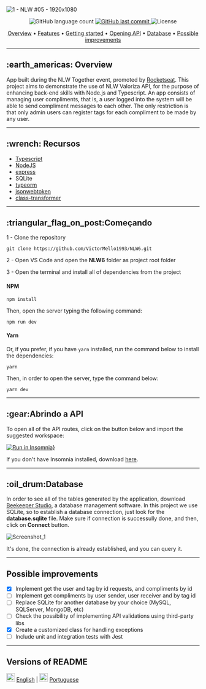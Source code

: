 ![1 - NLW #05 - 1920x1080](https://user-images.githubusercontent.com/35710766/123493131-f5a50780-d5f1-11eb-8411-9800a60efcde.png)

<p align="center">
  <img alt="GitHub language count" src="https://img.shields.io/github/languages/count/VictorMello1993/NLW6?color=FF0000">
  
  <a href="https://github.com/VictorMello1993/NLW6/commits/master">
    <img alt="GitHub last commit" src="https://img.shields.io/github/last-commit/VictorMello1993/NLW6?color=D3D3D3">
  </a> 
  
  <img alt="License" src="https://img.shields.io/badge/license-MIT-brightgreen">
   <a href="https://github.com/VictorMello1993/NLW6/stargazers"></a>
</p>


<p align="center">
  <a href="#earth_americas-overview">Overview</a> •
  <a href="#wrench-features">Features</a> •
  <a href="#triangular_flag_on_postgetting-started">Getting started</a> •
  <a href="#gearopening-api">Opening API</a> •
  <a href="#oil_drumdatabase">Database</a> •
  <a href="#possible-improvements">Possible improvements</a>
</p>

---

<h2>:earth_americas: Overview</h2>
<p>App built during the NLW Together event, promoted by <a href="https://rocketseat.com.br/">Rocketseat</a>. This project aims to demonstrate the use of NLW Valoriza API, for the purpose of enhancing back-end skills with Node.js and Typescript. An app consists of managing user compliments, that is, a user logged into the system will be able to send compliment messages to each other. The only restriction is that only admin users can register tags for each compliment to be made by any user.
<p>

---

<h2>:wrench: Recursos</h2>
<ul>
  <li><a href="https://www.npmjs.com/package/typescript">Typescript</a></li>
  <li><a href="https://nodejs.org/en/">NodeJS</a></li>
  <li><a href="https://www.npmjs.com/package/express">express</a></li>
  <li>SQLite</li>
  <li><a href="https://www.npmjs.com/package/typeorm">typeorm</a></li>
  <li><a href="https://www.npmjs.com/package/jsonwebtoken">jsonwebtoken</a></li>
  <li><a href="https://www.npmjs.com/package/class-transformer">class-transformer</a></li>
</ul>

---

<h2>:triangular_flag_on_post:Começando</h2>

1 - Clone the repository
```
git clone https://github.com/VictorMello1993/NLW6.git
```


2 - Open VS Code and open the <strong>NLW6</strong> folder as project root folder


3 - Open the terminal and install all of dependencies from the project

#### NPM
```
npm install
```

Then, open the server typing the following command:
```
npm run dev
```

#### Yarn
Or, if you prefer, if you have ```yarn``` installed, run the command below to install the dependencies:
```
yarn
```

Then, in order to open the server, type the command below:
```
yarn dev
```

---

<h2>:gear:Abrindo a API</h2>
To open all of the API routes, click on the button below and import the suggested workspace:

[![Run in Insomnia}](https://insomnia.rest/images/run.svg)](https://insomnia.rest/run/?label=NLW06&uri=https%3A%2F%2Fgist.githubusercontent.com%2FVictorMello1993%2Fb0668525b15c324b6e0c432245b29e84%2Fraw%2F57bb6033c45d57516c32cb75ce346c88ddeec309%2Fnlw06.json)

If you don't have Insomnia installed, download <a href="https://insomnia.rest/download">here</a>.

---

<h2>:oil_drum:Database</h2>
In order to see all of the tables generated by the application, download <a href="https://www.beekeeperstudio.io/">Beekeeper Studio</a>, a database management software. In this project we use SQLite, so to establish a database connection, just look for the <strong>database.sqlite</strong> file. Make sure if connection is successully done, and then, click on <strong>Connect</strong> button.

![Screenshot_1](https://user-images.githubusercontent.com/35710766/123498891-0a40ca00-d609-11eb-8bcf-0f7d035c12fc.png)

It's done, the connection is already established, and you can query it.

---

## Possible improvements
- [x] Implement get the user and tag by id requests, and compliments by id
- [ ] Implement get compliments by user sender, user receiver and by tag id
- [ ] Replace SQLite for another database by your choice (MySQL, SQLServer, MongoDB, etc)
- [ ] Check the possibility of implementing API validations using third-party libs
- [x] Create a customized class for handling exceptions
- [ ] Include unit and integration tests with Jest

---
## Versions of README
<img src="https://user-images.githubusercontent.com/35710766/123499283-02365980-d60c-11eb-8731-9e9f42d300f0.png" alt="Bandeira do Brasil" width="22px"/> <a href="/README-ENUS.md">English</a> | <img src="https://user-images.githubusercontent.com/35710766/123499278-ffd3ff80-d60b-11eb-85d5-156558ade93a.jpg" alt="Bandeira dos Estados Unidos" width="22px"/> <a href="/README.md">Portuguese</a>
